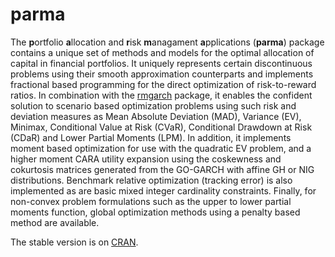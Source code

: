 # parma #

The **p**ortfolio **a**llocation and **r**isk **m**anagament **a**pplications (**parma**) package contains a unique set of methods and models for the optimal allocation of capital in financial portfolios. It uniquely represents certain discontinuous problems using their smooth approximation counterparts and implements fractional based programming for the direct optimization of risk-to-reward ratios. In combination with the [rmgarch](https://bitbucket.org/alexiosg/rmgarch) package, it enables the confident solution to scenario based optimization problems using such risk and deviation measures as Mean Absolute Deviation (MAD), Variance (EV), Minimax, Conditional Value at Risk (CVaR), Conditional Drawdown at Risk (CDaR) and Lower Partial Moments (LPM). In addition, it implements moment based optimization for use with the quadratic EV problem, and a higher moment CARA utility expansion using the coskewness and cokurtosis matrices generated from the GO-GARCH with affine GH or NIG distributions. Benchmark relative optimization (tracking error) is also implemented as are basic mixed integer cardinality constraints. Finally, for non-convex problem formulations such as the upper to lower partial moments function, global optimization methods using a penalty based method are available.

The stable version is on [CRAN](http://cran.r-project.org/web/packages/parma/index.html).